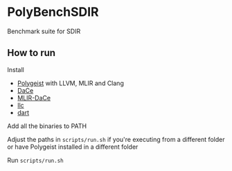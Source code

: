 # PolyBenchSDIR
Benchmark suite for SDIR 

## How to run
Install 
- [Polygeist](https://polygeist.mit.edu/Installation/) with LLVM, MLIR and Clang
- [DaCe](https://github.com/spcl/dace)
- [MLIR-DaCe](https://github.com/spcl/mlir-dace)
- [llc](https://llvm.org/docs/CommandGuide/llc.html)
- [dart](https://dart.dev/get-dart)

Add all the binaries to PATH

Adjust the paths in `scripts/run.sh` if you're executing from a different folder
or have Polygeist installed in a different folder

Run `scripts/run.sh`


